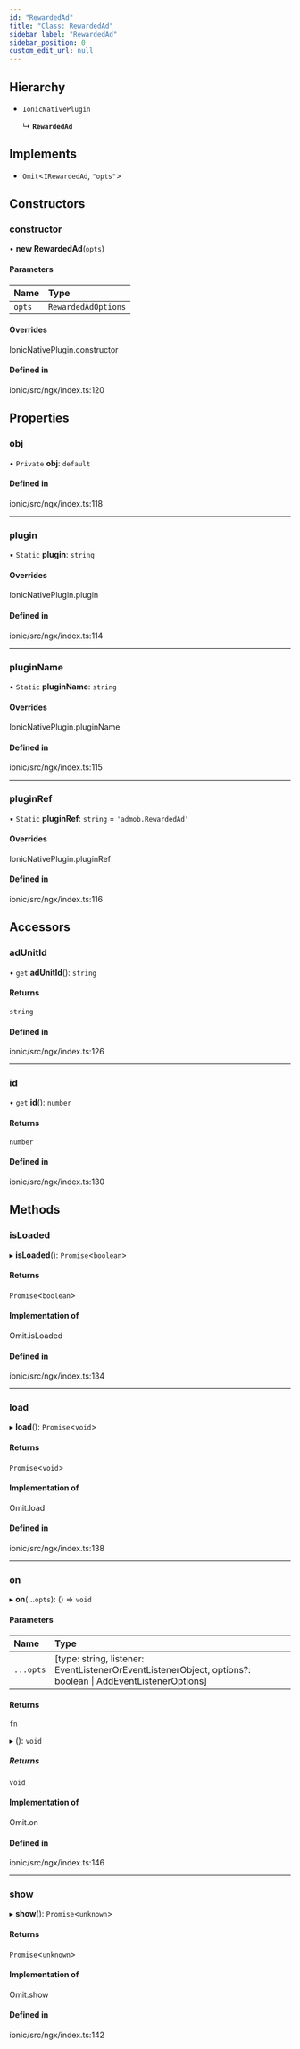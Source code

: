 ```yaml
---
id: "RewardedAd"
title: "Class: RewardedAd"
sidebar_label: "RewardedAd"
sidebar_position: 0
custom_edit_url: null
---
```


## Hierarchy

- `IonicNativePlugin`

  ↳ **`RewardedAd`**

## Implements

- `Omit`<`IRewardedAd`, ``"opts"``\>

## Constructors

### constructor

• **new RewardedAd**(`opts`)

#### Parameters

| Name | Type |
| :------ | :------ |
| `opts` | `RewardedAdOptions` |

#### Overrides

IonicNativePlugin.constructor

#### Defined in

ionic/src/ngx/index.ts:120

## Properties

### obj

• `Private` **obj**: `default`

#### Defined in

ionic/src/ngx/index.ts:118

___

### plugin

▪ `Static` **plugin**: `string`

#### Overrides

IonicNativePlugin.plugin

#### Defined in

ionic/src/ngx/index.ts:114

___

### pluginName

▪ `Static` **pluginName**: `string`

#### Overrides

IonicNativePlugin.pluginName

#### Defined in

ionic/src/ngx/index.ts:115

___

### pluginRef

▪ `Static` **pluginRef**: `string` = `'admob.RewardedAd'`

#### Overrides

IonicNativePlugin.pluginRef

#### Defined in

ionic/src/ngx/index.ts:116

## Accessors

### adUnitId

• `get` **adUnitId**(): `string`

#### Returns

`string`

#### Defined in

ionic/src/ngx/index.ts:126

___

### id

• `get` **id**(): `number`

#### Returns

`number`

#### Defined in

ionic/src/ngx/index.ts:130

## Methods

### isLoaded

▸ **isLoaded**(): `Promise`<`boolean`\>

#### Returns

`Promise`<`boolean`\>

#### Implementation of

Omit.isLoaded

#### Defined in

ionic/src/ngx/index.ts:134

___

### load

▸ **load**(): `Promise`<`void`\>

#### Returns

`Promise`<`void`\>

#### Implementation of

Omit.load

#### Defined in

ionic/src/ngx/index.ts:138

___

### on

▸ **on**(...`opts`): () => `void`

#### Parameters

| Name | Type |
| :------ | :------ |
| `...opts` | [type: string, listener: EventListenerOrEventListenerObject, options?: boolean \| AddEventListenerOptions] |

#### Returns

`fn`

▸ (): `void`

##### Returns

`void`

#### Implementation of

Omit.on

#### Defined in

ionic/src/ngx/index.ts:146

___

### show

▸ **show**(): `Promise`<`unknown`\>

#### Returns

`Promise`<`unknown`\>

#### Implementation of

Omit.show

#### Defined in

ionic/src/ngx/index.ts:142
